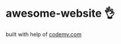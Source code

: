 # awesome-website :ok_hand:                                                                                                                                                                                                                                                               
built with help of <a href="http://johnelder.com/">codemy.com</a>
